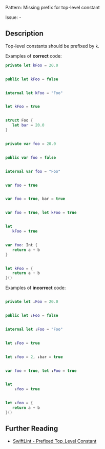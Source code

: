 Pattern: Missing prefix for top-level constant

Issue: -

## Description

Top-level constants should be prefixed by `k`.

Examples of **correct** code:
```swift
private let kFoo = 20.0


public let kFoo = false


internal let kFoo = "Foo"


let kFoo = true


struct Foo {
   let bar = 20.0
}


private var foo = 20.0


public var foo = false


internal var foo = "Foo"


var foo = true


var foo = true, bar = true


var foo = true, let kFoo = true


let
   kFoo = true


var foo: Int {
   return a + b
}


let kFoo = {
   return a + b
}()

```
Examples of **incorrect** code:
```swift

private let ↓Foo = 20.0


public let ↓Foo = false


internal let ↓Foo = "Foo"


let ↓Foo = true


let ↓foo = 2, ↓bar = true


var foo = true, let ↓Foo = true


let
    ↓foo = true


let ↓foo = {
   return a + b
}()

```

## Further Reading

* [SwiftLint - Prefixed Top_Level Constant](https://realm.github.io/SwiftLint/prefixed_top_level_constant.html)